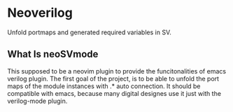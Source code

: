 # Neoverilog

Unfold portmaps and generated required variables in SV. 

## What Is neoSVmode
This supposed to be a neovim plugin to provide the funcitonalities of
emacs verilog plugin. The first goal of the project, is to be able to
unfold the port maps of the module instances with \.\* auto connection.
It should be compatible with emacs, because many digital designes use it 
just with the verilog-mode plugin. 

